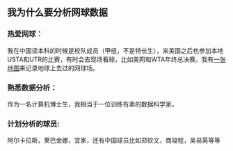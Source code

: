 ## 我为什么要分析网球数据
### 热爱网球：
我在中国读本科的时候是校队成员（甲组，不是特长生），来美国之后也参加本地USTA和UTR的比赛，有时会去现场看球，比如美网和WTA年终总决赛。我有[一张地图](https://www.google.com/maps/d/viewer?mid=1GRiYfEKGLojztDRf_SbnKBUKRliBxOM&hl=en&usp=sharing)来记录地球上去过的网球场。

### 熟悉数据分析：
作为一名计算机博士生，我相当于一位训练有素的数据科学家。

### 计划分析的球员:
阿尔卡拉斯，莱巴金娜，宜家，还有中国球员比如郑钦文，商竣程，吴易昺等等